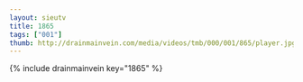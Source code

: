 ```yaml
--- 
layout: sieutv
title: 1865
tags: ["001"]
thumb: http://drainmainvein.com/media/videos/tmb/000/001/865/player.jpg
---
```

{% include drainmainvein key="1865" %} 
